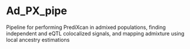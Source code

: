 # Ad_PX_pipe
Pipeline for performing PrediXcan in admixed populations, finding independent and eQTL colocalized signals, and mapping admixture using local ancestry estimations
